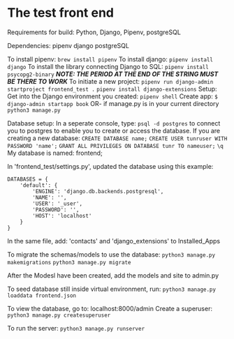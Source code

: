 # The test front end

Requirements for build: Python, Django, Pipenv, postgreSQL

Dependencies:
pipenv
django
postgreSQL

To install pipenv:
`brew install pipenv`
To install django:
`pipenv install django`
To install the library connecting Django to SQL:
`pipenv install psycopg2-binary`
**_NOTE: THE PERIOD AT THE END OF THE STRING MUST BE THERE TO WORK_**
To initiate a new project:
`pipenv run django-admin startproject frontend_test .`
`pipenv install django-extensions`
Setup:
Get into the Django environment you created:
`pipenv shell`
Create app:
`$ django-admin startapp book`
OR- if manage.py is in your current directory
`python3 manage.py`

Database setup:
In a seperate console, type:
`psql -d postgres`
to connect you to postgres to enable you to create or access the database. If you are creating a new database:
`CREATE DATABASE name;`
`CREATE USER tunruser WITH PASSWORD 'name';`
`GRANT ALL PRIVILEGES ON DATABASE tunr TO nameuser;`
`\q`
My database is named: frontend;

In 'frontend_test/settings.py', updated the database using this example:

```
DATABASES = {
    'default': {
        'ENGINE': 'django.db.backends.postgresql',
        'NAME': '',
        'USER': '_user',
        'PASSWORD': '',
        'HOST': 'localhost'
    }
}
```

In the same file, add:
'contacts' and 'django_extensions'
 to Installed_Apps

To migrate the schemas/models to use the database:
```python3 manage.py makemigrations```
```python3 manage.py migrate```

After the Modesl have been created, add the models and site to admin.py

To seed database still inside virtual environment, run:
`python3 manage.py loaddata frontend.json`

To view the database, go to:
localhost:8000/admin
Create a superuser: 
```python3 manage.py createsuperuser```

To run the server:
`python3 manage.py runserver`